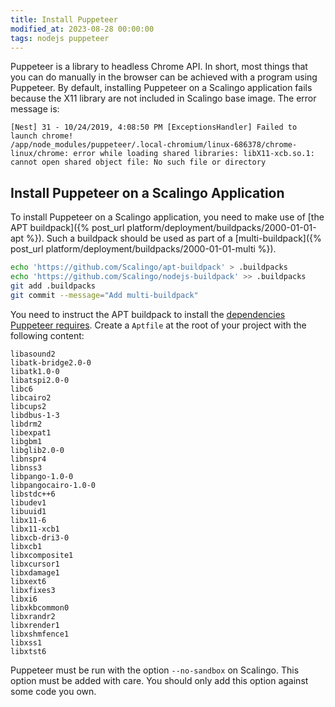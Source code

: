 ```yaml
---
title: Install Puppeteer
modified_at: 2023-08-28 00:00:00
tags: nodejs puppeteer
---
```


Puppeteer is a library to headless Chrome API. In short, most things that you can do manually in the browser can be achieved with a program using Puppeteer. By default, installing Puppeteer on a Scalingo application fails because the X11 library are not included in Scalingo base image. The error message is:

```
[Nest] 31 - 10/24/2019, 4:08:50 PM [ExceptionsHandler] Failed to launch chrome!
/app/node_modules/puppeteer/.local-chromium/linux-686378/chrome-linux/chrome: error while loading shared libraries: libX11-xcb.so.1: cannot open shared object file: No such file or directory
```

## Install Puppeteer on a Scalingo Application

To install Puppeteer on a Scalingo application, you need to make use of [the APT buildpack]({% post_url platform/deployment/buildpacks/2000-01-01-apt %}). Such a buildpack should be used as part of a [multi-buildpack]({% post_url platform/deployment/buildpacks/2000-01-01-multi %}).

```bash
echo 'https://github.com/Scalingo/apt-buildpack' > .buildpacks
echo 'https://github.com/Scalingo/nodejs-buildpack' >> .buildpacks
git add .buildpacks
git commit --message="Add multi-buildpack"
```

You need to instruct the APT buildpack to install the [dependencies Puppeteer requires](https://pptr.dev/guides/system-requirements/). Create a `Aptfile` at the root of your project with the following content:

```
libasound2
libatk-bridge2.0-0
libatk1.0-0
libatspi2.0-0
libc6
libcairo2
libcups2
libdbus-1-3
libdrm2
libexpat1
libgbm1
libglib2.0-0
libnspr4
libnss3
libpango-1.0-0
libpangocairo-1.0-0
libstdc++6
libudev1
libuuid1
libx11-6
libx11-xcb1
libxcb-dri3-0
libxcb1
libxcomposite1
libxcursor1
libxdamage1
libxext6
libxfixes3
libxi6
libxkbcommon0
libxrandr2
libxrender1
libxshmfence1
libxss1
libxtst6
```

Puppeteer must be run with the option `--no-sandbox` on Scalingo. This option must be added with care. You should only add this option against some code you own.
